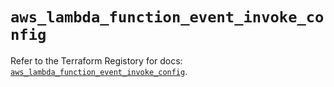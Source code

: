 # `aws_lambda_function_event_invoke_config`

Refer to the Terraform Registory for docs: [`aws_lambda_function_event_invoke_config`](https://registry.terraform.io/providers/hashicorp/aws/5.8.0/docs/resources/lambda_function_event_invoke_config).
